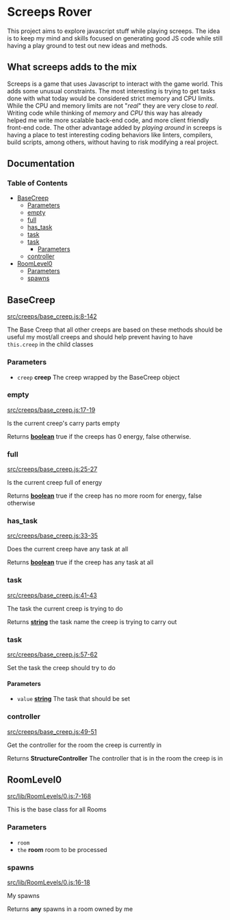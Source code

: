 # Screeps Rover

This project aims to explore javascript stuff while playing screeps. The idea is
to keep my mind and skills focused on generating good JS code while still having
a play ground to test out new ideas and methods.

## What screeps adds to the mix

Screeps is a game that uses Javascript to interact with the game world. This
adds some unusual constraints. The most interesting is trying to get tasks done
with what today would be considered strict memory and CPU limits. While the CPU
and memory limits are not "_real_" they are very close to _real_. Writing code
while thinking of _memory_ and _CPU_ this way has already helped me write more
scalable back-end code, and more client friendly front-end code. The other
advantage added by _playing around_ in screeps is having a place to test
interesting coding behaviors like linters, compilers, build scripts, among
others, without having to risk modifying a real project.

## Documentation
<!-- Generated by documentation.js. Update this documentation by updating the source code. -->

### Table of Contents

*   [BaseCreep][1]
    *   [Parameters][2]
    *   [empty][3]
    *   [full][4]
    *   [has\_task][5]
    *   [task][6]
    *   [task][7]
        *   [Parameters][8]
    *   [controller][9]
*   [RoomLevel0][10]
    *   [Parameters][11]
    *   [spawns][12]

## BaseCreep

[src/creeps/base\_creep.js:8-142][13]

The Base Creep that all other creeps are based on
these methods should be useful my most/all creeps and should
help prevent having to have `this.creep` in the child classes

### Parameters

*   `creep` **creep** The creep wrapped by the BaseCreep object

### empty

[src/creeps/base\_creep.js:17-19][14]

Is the current creep's carry parts empty

Returns **[boolean][15]** true if the creeps has 0 energy, false otherwise.

### full

[src/creeps/base\_creep.js:25-27][16]

Is the current creep full of energy

Returns **[boolean][15]** true if the creep has no more room for energy, false otherwise

### has\_task

[src/creeps/base\_creep.js:33-35][17]

Does the current creep have any task at all

Returns **[boolean][15]** true if the creep has any task at all

### task

[src/creeps/base\_creep.js:41-43][18]

The task the current creep is trying to do

Returns **[string][19]** the task name the creep is trying to carry out

### task

[src/creeps/base\_creep.js:57-62][20]

Set the task the creep should try to do

#### Parameters

*   `value` **[string][19]** The task that should be set

### controller

[src/creeps/base\_creep.js:49-51][21]

Get the controller for the room the creep is currently in

Returns **StructureController** The controller that is in the room the creep is in

## RoomLevel0

[src/lib/RoomLevels/0.js:7-168][22]

This is the base class for all Rooms

### Parameters

*   `room` &#x20;
*   `the` **room** room to be processed

### spawns

[src/lib/RoomLevels/0.js:16-18][23]

My spawns

Returns **any** spawns in a room owned by me

[1]: #basecreep

[2]: #parameters

[3]: #empty

[4]: #full

[5]: #has_task

[6]: #task

[7]: #task-1

[8]: #parameters-1

[9]: #controller

[10]: #roomlevel0

[11]: #parameters-2

[12]: #spawns

[13]: https://github.com/coteyr/screeps-rover/blob/90fffc62c3a33ea3415f1d9a3afaf0492de3208c/src/creeps/base_creep.js#L8-L142 "Source code on GitHub"

[14]: https://github.com/coteyr/screeps-rover/blob/90fffc62c3a33ea3415f1d9a3afaf0492de3208c/src/creeps/base_creep.js#L17-L19 "Source code on GitHub"

[15]: https://developer.mozilla.org/docs/Web/JavaScript/Reference/Global_Objects/Boolean

[16]: https://github.com/coteyr/screeps-rover/blob/90fffc62c3a33ea3415f1d9a3afaf0492de3208c/src/creeps/base_creep.js#L25-L27 "Source code on GitHub"

[17]: https://github.com/coteyr/screeps-rover/blob/90fffc62c3a33ea3415f1d9a3afaf0492de3208c/src/creeps/base_creep.js#L33-L35 "Source code on GitHub"

[18]: https://github.com/coteyr/screeps-rover/blob/90fffc62c3a33ea3415f1d9a3afaf0492de3208c/src/creeps/base_creep.js#L41-L43 "Source code on GitHub"

[19]: https://developer.mozilla.org/docs/Web/JavaScript/Reference/Global_Objects/String

[20]: https://github.com/coteyr/screeps-rover/blob/90fffc62c3a33ea3415f1d9a3afaf0492de3208c/src/creeps/base_creep.js#L57-L62 "Source code on GitHub"

[21]: https://github.com/coteyr/screeps-rover/blob/90fffc62c3a33ea3415f1d9a3afaf0492de3208c/src/creeps/base_creep.js#L49-L51 "Source code on GitHub"

[22]: https://github.com/coteyr/screeps-rover/blob/90fffc62c3a33ea3415f1d9a3afaf0492de3208c/src/lib/RoomLevels/0.js#L7-L168 "Source code on GitHub"

[23]: https://github.com/coteyr/screeps-rover/blob/90fffc62c3a33ea3415f1d9a3afaf0492de3208c/src/lib/RoomLevels/0.js#L16-L18 "Source code on GitHub"
